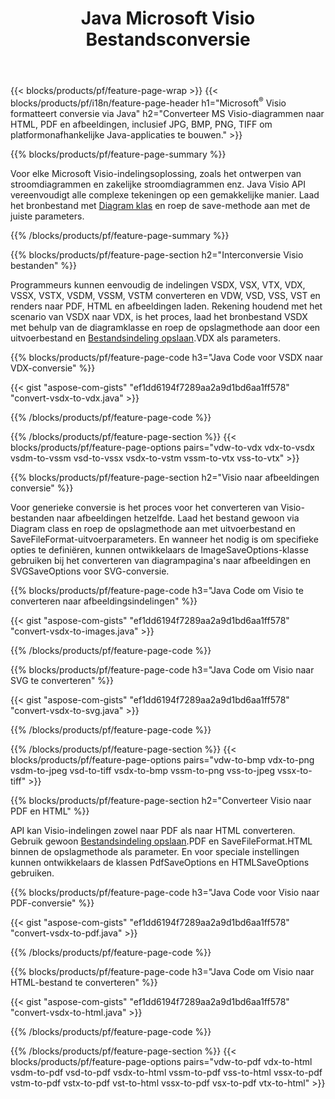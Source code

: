 ﻿---
title: Java Microsoft Visio Bestandsconversie
url: /nl/java/conversion/
description: Converteer Microsoft Visio-formaten VSDX VSX VDX VTX VSSX VSTX VSDM VSTM VSSM VDW VSD VST VSS naar HTML-afbeeldingen en PDF met een paar regels Java-code.
---
{{< blocks/products/pf/feature-page-wrap >}}
{{< blocks/products/pf/i18n/feature-page-header h1="Microsoft<sup>&reg;</sup> Visio formatteert conversie via Java" h2="Converteer MS Visio-diagrammen naar HTML, PDF en afbeeldingen, inclusief JPG, BMP, PNG, TIFF om platformonafhankelijke Java-applicaties te bouwen." >}}

{{% blocks/products/pf/feature-page-summary %}}

Voor elke Microsoft Visio-indelingsoplossing, zoals het ontwerpen van stroomdiagrammen en zakelijke stroomdiagrammen enz. Java Visio API vereenvoudigt alle complexe tekeningen op een gemakkelijke manier. Laad het bronbestand met [Diagram klas](https://apireference.aspose.com/diagram/java/com.aspose.diagram/Diagram) en roep de save-methode aan met de juiste parameters.

{{% /blocks/products/pf/feature-page-summary %}}

{{% blocks/products/pf/feature-page-section h2="Interconversie Visio bestanden" %}}

Programmeurs kunnen eenvoudig de indelingen VSDX, VSX, VTX, VDX, VSSX, VSTX, VSDM, VSSM, VSTM converteren en VDW, VSD, VSS, VST en renders naar PDF, HTML en afbeeldingen laden. Rekening houdend met het scenario van VSDX naar VDX, is het proces, laad het bronbestand VSDX met behulp van de diagramklasse en roep de opslagmethode aan door een uitvoerbestand en [Bestandsindeling opslaan](https://apireference.aspose.com/diagram/java/com.aspose.diagram/SaveFileFormat).VDX als parameters. 

{{% blocks/products/pf/feature-page-code h3="Java Code voor VSDX naar VDX-conversie" %}}

{{< gist "aspose-com-gists" "ef1dd6194f7289aa2a9d1bd6aa1ff578" "convert-vsdx-to-vdx.java" >}}

{{% /blocks/products/pf/feature-page-code %}}

{{% /blocks/products/pf/feature-page-section %}}
{{< blocks/products/pf/feature-page-options pairs="vdw-to-vdx vdx-to-vsdx vsdm-to-vssm vsd-to-vssx vsdx-to-vstm vssm-to-vtx vss-to-vtx" >}}

{{% blocks/products/pf/feature-page-section h2="Visio naar afbeeldingen conversie" %}}

Voor generieke conversie is het proces voor het converteren van Visio-bestanden naar afbeeldingen hetzelfde. Laad het bestand gewoon via Diagram class en roep de opslagmethode aan met uitvoerbestand en SaveFileFormat-uitvoerparameters. En wanneer het nodig is om specifieke opties te definiëren, kunnen ontwikkelaars de ImageSaveOptions-klasse gebruiken bij het converteren van diagrampagina's naar afbeeldingen en SVGSaveOptions voor SVG-conversie.

{{% blocks/products/pf/feature-page-code h3="Java Code om Visio te converteren naar afbeeldingsindelingen" %}}

{{< gist "aspose-com-gists" "ef1dd6194f7289aa2a9d1bd6aa1ff578" "convert-vsdx-to-images.java" >}}

{{% /blocks/products/pf/feature-page-code %}}

{{% blocks/products/pf/feature-page-code h3="Java Code om Visio naar SVG te converteren" %}}

{{< gist "aspose-com-gists" "ef1dd6194f7289aa2a9d1bd6aa1ff578" "convert-vsdx-to-svg.java" >}}

{{% /blocks/products/pf/feature-page-code %}}

{{% /blocks/products/pf/feature-page-section %}}
{{< blocks/products/pf/feature-page-options pairs="vdw-to-bmp vdx-to-png vsdm-to-jpeg vsd-to-tiff vsdx-to-bmp vssm-to-png vss-to-jpeg vssx-to-tiff" >}}

{{% blocks/products/pf/feature-page-section h2="Converteer Visio naar PDF en HTML" %}}

API kan Visio-indelingen zowel naar PDF als naar HTML converteren. Gebruik gewoon [Bestandsindeling opslaan](https://apireference.aspose.com/diagram/java/com.aspose.diagram/SaveFileFormat).PDF en SaveFileFormat.HTML binnen de opslagmethode als parameter. En voor speciale instellingen kunnen ontwikkelaars de klassen PdfSaveOptions en HTMLSaveOptions gebruiken.

{{% blocks/products/pf/feature-page-code h3="Java Code voor Visio naar PDF-conversie" %}}

{{< gist "aspose-com-gists" "ef1dd6194f7289aa2a9d1bd6aa1ff578" "convert-vsdx-to-pdf.java" >}}

{{% /blocks/products/pf/feature-page-code %}}

{{% blocks/products/pf/feature-page-code h3="Java Code om Visio naar HTML-bestand te converteren" %}}

{{< gist "aspose-com-gists" "ef1dd6194f7289aa2a9d1bd6aa1ff578" "convert-vsdx-to-html.java" >}}

{{% /blocks/products/pf/feature-page-code %}}

{{% /blocks/products/pf/feature-page-section %}}
{{< blocks/products/pf/feature-page-options pairs="vdw-to-pdf vdx-to-html vsdm-to-pdf vsd-to-pdf vsdx-to-html vssm-to-pdf vss-to-html vssx-to-pdf vstm-to-pdf vstx-to-pdf vst-to-html vssx-to-pdf vsx-to-pdf vtx-to-html" >}}